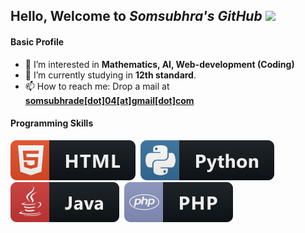 <h2>Hello, Welcome to <b><i>Somsubhra's GitHub</i></b> <img src='https://im4.ezgif.com/tmp/ezgif-4-9ac3f007ff96.gif' height='40'></img></h2>

<h4>Basic Profile</h4>

- 👀 I’m interested in <b>Mathematics, AI, Web-development (Coding)</b>
- 🌱 I’m currently studying in <b>12th standard</b>.
- 📫 How to reach me: Drop a mail at <b><a href='mailto:somsubhrade.04@gmail.com'>somsubhrade[dot]04[at]gmail[dot]com</a></b>

<h4>Programming Skills</h4>

<a href='https://www.w3.org/standards/webdesign/htmlcss.html'><img src='https://raw.githubusercontent.com/MikeCodesDotNET/ColoredBadges/master/svg/dev/languages/html.svg'></a>&nbsp;&nbsp;<a href='https://www.python.org/'><img src='https://raw.githubusercontent.com/MikeCodesDotNET/ColoredBadges/master/svg/dev/languages/python.svg'></a>&nbsp;&nbsp;<a href='https://www.java.com/en/'><img src='https://raw.githubusercontent.com/MikeCodesDotNET/ColoredBadges/master/svg/dev/languages/java.svg'></a>&nbsp;&nbsp;<a href='https://www.php.net/'><img src='https://raw.githubusercontent.com/MikeCodesDotNET/ColoredBadges/master/svg/dev/languages/php.svg'></a></img>

<!---
somsubhra04/somsubhra04 is a ✨ special ✨ repository because its `README.md` (this file) appears on your GitHub profile.
You can click the Preview link to take a look at your changes.
---><!--![hello](https://user-images.githubusercontent.com/82537035/123259412-0ed68700-d512-11eb-97d4-d0497c495285.gif)-->

